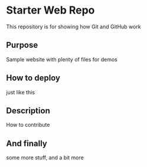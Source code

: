 # Starter Web Repo

This repository is for showing how Git and GitHub work

## Purpose

Sample website with plenty of files for demos

## How to deploy

just like this

## Description

How to contribute

## And finally

some more stuff, and a bit more 
